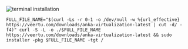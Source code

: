 ![terminal installation](/images/anka-virtualization/terminal-installation.png)
```shell
FULL_FILE_NAME="$(curl -Ls -r 0-1 -o /dev/null -w %{url_effective} https://veertu.com/downloads/anka-virtualization-latest | cut -d/ -f4)" curl -S -L -o ./$FULL_FILE_NAME https://veertu.com/downloads/anka-virtualization-latest && sudo installer -pkg $FULL_FILE_NAME -tgt /
```